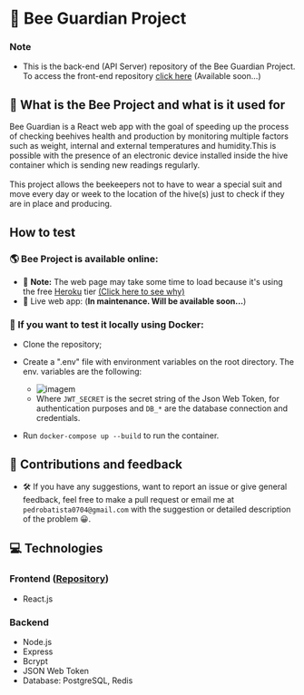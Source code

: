 # 🐝 Bee Guardian Project

### Note
- This is the back-end (API Server) repository of the Bee Guardian Project. To access the front-end repository [click here]() (Available soon...)

## 🍯 What is the Bee Project and what is it used for

Bee Guardian is a React web app with the goal of speeding up the process of checking beehives health and production by monitoring multiple factors such as weight, internal and external temperatures and humidity.This is possible with the presence of an electronic device installed inside the hive container which is sending new readings regularly.
<br/><br/>
This project allows the beekeepers not to have to wear a special suit and move every day or week to the location of the hive(s) just to check if they are in place and producing.
  
## How to test

### 🌎 Bee Project is available online:
  - 📝 **Note:** The web page may take some time to load because it's using the free [Heroku](https://www.heroku.com/) tier [(Click here to see why)](https://blog.heroku.com/app_sleeping_on_heroku#:~:text=When%20Do%20Apps,put%20to%20sleep.)
  - 📡 Live web app: (**In maintenance. Will be available soon...**)
  
### 🐋 If you want to test it locally using Docker:
  - Clone the repository;
  - Create a ".env" file with environment variables on the root directory. The env. variables are the following:
  
    - ![imagem](https://user-images.githubusercontent.com/54741310/182039563-743b9c08-efa4-4f50-982a-b21312c98670.png)
    - Where `JWT_SECRET` is the secret string of the Json Web Token, for authentication purposes and `DB_*` are the database connection and credentials.
    
  - Run `docker-compose up --build` to run the container.

## 🤝 Contributions and feedback

  - 🛠️ If you have any suggestions, want to report an issue or give general feedback, feel free to make a pull request or email me at `pedrobatista0704@gmail.com` with the suggestion or detailed description of the problem 😀.

## 💻 Technologies

### Frontend ([Repository](https://github.com/pedro742k2/bee-project))
  - React.js

### Backend
  - Node.js
  - Express
  - Bcrypt
  - JSON Web Token
  - Database: PostgreSQL, Redis
